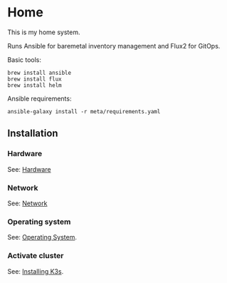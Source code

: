 # Home

This is my home system.

Runs Ansible for baremetal inventory management and Flux2 for GitOps.


Basic tools:

```
brew install ansible
brew install flux
brew install helm
```

Ansible requirements:

```
ansible-galaxy install -r meta/requirements.yaml  
```

## Installation

### Hardware

See: [Hardware](docs/hardware.md)

### Network

See: [Network](docs/network.md)

### Operating system

See: [Operating System](docs/operating-system.md).

### Activate cluster

See: [Installing K3s](docs/kubernetes.md).
